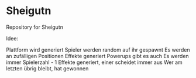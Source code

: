 Sheigutn
========

Repository for Sheigutn

Idee:

Plattform wird generiert
Spieler werden random auf ihr gespawnt
Es werden an zufälligen Positionen Effekte generiert
Powerups gibt es auch
Es werden immer Spielerzahl - 1 Effekte generiert, einer scheidet immer aus
Wer am letzten übrig bleibt, hat gewonnen